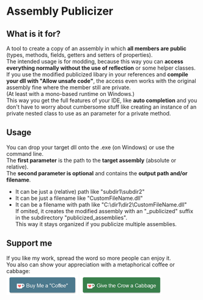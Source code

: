 # Assembly Publicizer

## What is it for?

A tool to create a copy of an assembly in which **all members are public** (types, methods, fields, getters and setters of properties).  
The intended usage is for modding, because this way you can **access everything normally without the use of reflection** or some helper classes.  
If you use the modified publicized libary in your references and **compile your dll with "Allow unsafe code"**, 
the access even works with the original assembly fine where the member still are private.  
(At least with a mono-based runtime on Windows.)  
This way you get the full features of your IDE, like **auto completion** and you don't have to worry about cumbersome stuff like 
creating an instance of an private nested class to use as an parameter for a private method.  
  
## Usage
You can drop your target dll onto the .exe (on Windows) or use the command line.  
The **first parameter** is the path to the **target assembly** (absolute or relative).  
The **second parameter is optional** and contains the **output path and/or filename**.  
* It can be just a (relative) path like "subdir1\subdir2"  
* It can be just a filename like "CustomFileName.dll"  
* It can be a filename with path like "C:\dir1\dir2\CustomFileName.dll"  
  If omited, it creates the modified assembly with an "\_publicized" suffix in the subdirectory "publicized_assemblies".  
  This way it stays organized if you publicize multiple assemblies. 

## Support me
If you like my work, spread the word so more people can enjoy it.  
You also can show your appreciation with a metaphorical coffee or cabbage:  
<a href='https://ko-fi.com/Q5Q0BT8U' target='_blank'><img height='55' style='border:0px;height:55px;' 
src='https://github.com/CabbageCrow/Miscellaneous/blob/master/img/Kofi_btn/kofi_btn_coffee.png?v=0' border='0' alt='Buy Me a metaphorical Coffee at ko-fi.com' /></a> 
<a href='https://ko-fi.com/Q5Q0BT8U' target='_blank'><img height='55' style='border:0px;height:55px;' 
src='https://github.com/CabbageCrow/Miscellaneous/blob/master/img/Kofi_btn/kofi_btn_cabbage.png?v=0' border='0' alt='Give the Crow a Cabbage at ko-fi.com' /></a>
